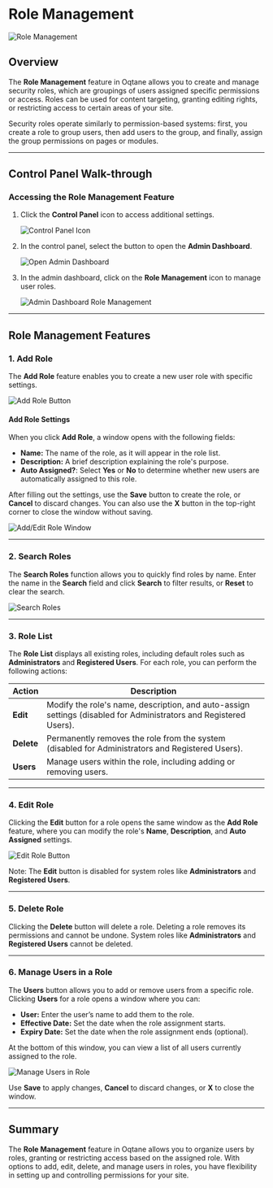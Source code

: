 # Role Management

![Role Management](./assets/role-management.png)

## Overview

The **Role Management** feature in Oqtane allows you to create and manage security roles, which are groupings of users assigned specific permissions or access. Roles can be used for content targeting, granting editing rights, or restricting access to certain areas of your site.

Security roles operate similarly to permission-based systems: first, you create a role to group users, then add users to the group, and finally, assign the group permissions on pages or modules.

---

## Control Panel Walk-through

### Accessing the Role Management Feature

1. Click the **Control Panel** icon to access additional settings.

   ![Control Panel Icon](assets/control-panel-button.png)

2. In the control panel, select the button to open the **Admin Dashboard**.

   ![Open Admin Dashboard](assets/control-panel-admin-dashboard-button.png)

3. In the admin dashboard, click on the **Role Management** icon to manage user roles.

   ![Admin Dashboard Role Management](assets/admin-dashboard-role-management.png)

---

## Role Management Features

### 1. **Add Role**

The **Add Role** feature enables you to create a new user role with specific settings.

![Add Role Button](./assets/role-management-add-role-button.png)

#### **Add Role Settings**
When you click **Add Role**, a window opens with the following fields:

- **Name:** The name of the role, as it will appear in the role list.
- **Description:** A brief description explaining the role's purpose.
- **Auto Assigned?**: Select **Yes** or **No** to determine whether new users are automatically assigned to this role.

After filling out the settings, use the **Save** button to create the role, or **Cancel** to discard changes. You can also use the **X** button in the top-right corner to close the window without saving.

![Add/Edit Role Window](./assets/role-management-add-edit-window.png)

---

### 2. **Search Roles**

The **Search Roles** function allows you to quickly find roles by name. Enter the name in the **Search** field and click **Search** to filter results, or **Reset** to clear the search.

![Search Roles](./assets/role-management-search.png)

---

### 3. **Role List**

The **Role List** displays all existing roles, including default roles such as **Administrators** and **Registered Users**. For each role, you can perform the following actions:

| **Action** | **Description**                                                                                         |
|------------|---------------------------------------------------------------------------------------------------------|
| **Edit**   | Modify the role's name, description, and auto-assign settings (disabled for Administrators and Registered Users). |
| **Delete** | Permanently removes the role from the system (disabled for Administrators and Registered Users).        |
| **Users**  | Manage users within the role, including adding or removing users.                                       |

---

### 4. **Edit Role**

Clicking the **Edit** button for a role opens the same window as the **Add Role** feature, where you can modify the role's **Name**, **Description**, and **Auto Assigned** settings.

![Edit Role Button](./assets/role-management-edit-button.png)

Note: The **Edit** button is disabled for system roles like **Administrators** and **Registered Users**.

---

### 5. **Delete Role**

Clicking the **Delete** button will delete a role. Deleting a role removes its permissions and cannot be undone. System roles like **Administrators** and **Registered Users** cannot be deleted.

---

### 6. **Manage Users in a Role**

The **Users** button allows you to add or remove users from a specific role. Clicking **Users** for a role opens a window where you can:

- **User:** Enter the user’s name to add them to the role.
- **Effective Date:** Set the date when the role assignment starts.
- **Expiry Date:** Set the date when the role assignment ends (optional).
  
At the bottom of this window, you can view a list of all users currently assigned to the role.

![Manage Users in Role](./assets/role-management-users-window.png)

Use **Save** to apply changes, **Cancel** to discard changes, or **X** to close the window.

---

## Summary

The **Role Management** feature in Oqtane allows you to organize users by roles, granting or restricting access based on the assigned role. With options to add, edit, delete, and manage users in roles, you have flexibility in setting up and controlling permissions for your site.


